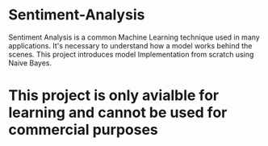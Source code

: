# Sentiment-Analysis
Sentiment Analysis is a common Machine Learning technique used in many applications. It's necessary to understand how a model works behind the scenes. This project introduces model Implementation from scratch using Naive Bayes.

# This project is only avialble for learning and cannot be used for commercial purposes
